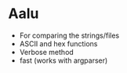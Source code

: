 # Aalu 
* For comparing the strings/files 
* ASCII and hex functions
* Verbose method
* fast (works with argparser)
